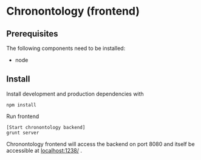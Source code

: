 # Chronontology (frontend)

## Prerequisites

The following components need to be installed:
* node

## Install

Install development and production dependencies with

    npm install

Run frontend 

	[Start chronontology backend]
    grunt server

Chronontology frontend will access the backend on port 8080 and
 itself be accessible at [localhost:1238/](http://localhost:1238/) .

